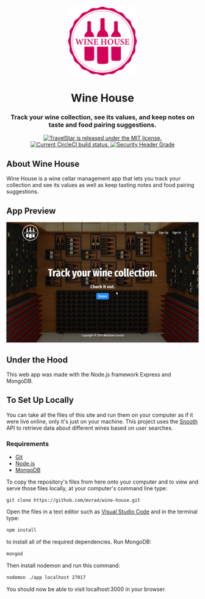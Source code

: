 <p align="center">
  <a href="https://winoapp.herokuapp.com">
    <img alt="Logo" src="public/images/wino-red.svg" width="180px" />
  </a>
</p>
<div align="center">
  <h1>Wine House</h1>
  <h3>Track your wine collection, see its values, and keep notes on taste and food pairing suggestions.</h3>
</div>
<p align="center">
  <a href="https://github.com/mvrad/wine-house/blob/master/LICENSE">
    <img src="https://img.shields.io/badge/license-MIT-blue.svg" alt="TravelStar is released under the MIT license.">
  </a>
  <a href="https://circleci.com/gh/mvrad/wine-house">
    <img src="https://circleci.com/gh/mvrad/wine-house.svg?style=shield" alt="Current CircleCI build status.">
  </a>
  <a href="https://img.shields.io/security-headers?url=https%3A%2F%2Fwinoapp.herokuapp.com">
    <img src="https://img.shields.io/security-headers?url=https%3A%2F%2Fwinoapp.herokuapp.com" alt="Security Header Grade">
  </a>
</p>

## About Wine House

Wine House is a wine cellar management app that lets you track your collection and see its values as well as keep tasting notes and food pairing suggestions.

## App Preview

<div align="center">
  <img alt="Wine House App Preview" src="public/images/wine-house.gif" width="auto" height="auto">
</div>

## Under the Hood

This web app was made with the Node.js framework Express and MongoDB.

## To Set Up Locally

You can take all the files of this site and run them on your computer as if it were live online, only it's just on your machine. This project uses the [Snooth](http://www.snooth.com) API to retrieve data about different wines based on user searches.

### Requirements

* [Git](http://git-scm.com/)
* [Node.js](https://nodejs.org/en/)
* [MongoDB](https://www.mongodb.com/)

To copy the repository's files from here onto your computer and to view and serve those files locally, at your computer's command line type:
```
git clone https://github.com/mvrad/wine-house.git
```
Open the files in a text editor such as [Visual Studio Code](https://code.visualstudio.com/) and in the terminal type:
```bash
npm install
```
to install all of the required dependencies.
Run MongoDB:
```bash
mongod
```
Then install nodemon and run this command:
```bash
nodemon ./app localhost 27017
```
You should now be able to visit localhost:3000 in your browser.